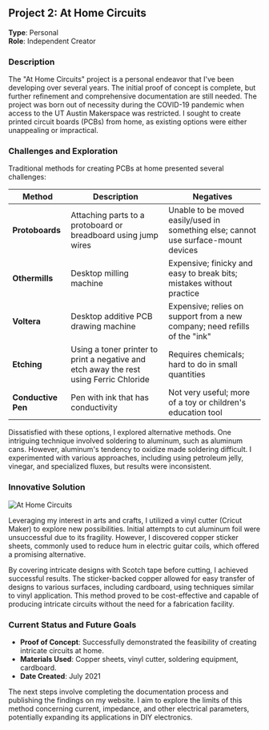 ## Project 2: At Home Circuits

**Type**: Personal  
**Role**: Independent Creator

### **Description**

The "At Home Circuits" project is a personal endeavor that I've been developing over several years. The initial proof of
concept is complete, but further refinement and comprehensive documentation are still needed. The project was born out
of necessity during the COVID-19 pandemic when access to the UT Austin Makerspace was restricted. I sought to create
printed circuit boards (PCBs) from home, as existing options were either unappealing or impractical.

### **Challenges and Exploration**

Traditional methods for creating PCBs at home presented several challenges:

| **Method**         | **Description**                                                                        | **Negatives**                                                                      |
|--------------------|----------------------------------------------------------------------------------------|------------------------------------------------------------------------------------|
| **Protoboards**    | Attaching parts to a protoboard or breadboard using jump wires                         | Unable to be moved easily/used in something else; cannot use surface-mount devices |
| **Othermills**     | Desktop milling machine                                                                | Expensive; finicky and easy to break bits; mistakes without practice               |
| **Voltera**        | Desktop additive PCB drawing machine                                                   | Expensive; relies on support from a new company; need refills of the "ink"         |
| **Etching**        | Using a toner printer to print a negative and etch away the rest using Ferric Chloride | Requires chemicals; hard to do in small quantities                                 |
| **Conductive Pen** | Pen with ink that has conductivity                                                     | Not very useful; more of a toy or children's education tool                        |

Dissatisfied with these options, I explored alternative methods. One intriguing technique involved soldering to
aluminum, such as aluminum cans. However, aluminum's tendency to oxidize made soldering difficult. I experimented with
various approaches, including using petroleum jelly, vinegar, and specialized fluxes, but results were inconsistent.

### **Innovative Solution**

![At Home Circuits](./posts/at-home-circuits_1.png)

Leveraging my interest in arts and crafts, I utilized a vinyl cutter (Cricut Maker) to explore new possibilities.
Initial attempts to cut aluminum foil were unsuccessful due to its fragility. However, I discovered copper sticker
sheets, commonly used to reduce hum in electric guitar coils, which offered a promising alternative.

By covering intricate designs with Scotch tape before cutting, I achieved successful results. The sticker-backed copper
allowed for easy transfer of designs to various surfaces, including cardboard, using techniques similar to vinyl
application. This method proved to be cost-effective and capable of producing intricate circuits without the need for a
fabrication facility.

### **Current Status and Future Goals**

- **Proof of Concept**: Successfully demonstrated the feasibility of creating intricate circuits at home.
- **Materials Used**: Copper sheets, vinyl cutter, soldering equipment, cardboard.
- **Date Created**: July 2021

The next steps involve completing the documentation process and publishing the findings on my website. I aim to explore
the limits of this method concerning current, impedance, and other electrical parameters, potentially expanding its
applications in DIY electronics.
